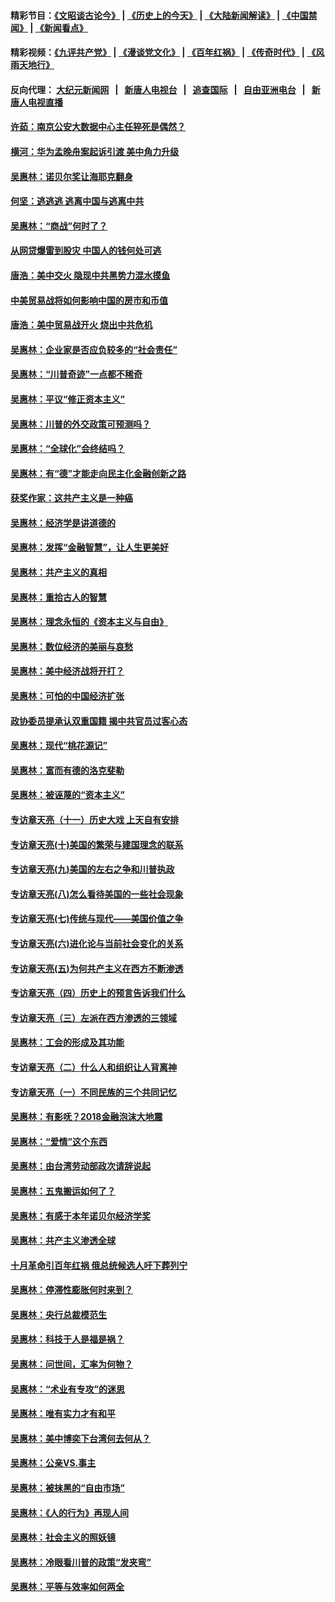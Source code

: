 #### 精彩节目：[《文昭谈古论今》](http://155.138.205.71/wenzhao) | [《历史上的今天》](http://155.138.205.71/today-in-history) | [《大陆新闻解读》](http://155.138.205.71/ntdtv-comedy) | [《中国禁闻》](http://155.138.205.71/ntdtv-news) | [《新闻看点》](http://155.138.205.71/news-insight) 

 #### 精彩视频：[《九评共产党》](http://155.138.205.71:10000/videos/jiuping) | [《漫谈党文化》](http://155.138.205.71:10000/videos/mtdwh) | [《百年红祸》](http://155.138.205.71:10000/videos/bnhh) | [《传奇时代》](http://155.138.205.71:10000/videos/legend) | [《风雨天地行》](http://155.138.205.71:10000/videos/fytdx) 

 #### 反向代理： [大纪元新闻网](http://155.138.205.71:10080/) &nbsp;&nbsp;|&nbsp;&nbsp; [新唐人电视台](http://155.138.205.71:8000/) &nbsp;&nbsp;|&nbsp;&nbsp; [追查国际](http://155.138.205.71:10010/) &nbsp;&nbsp;|&nbsp;&nbsp; [自由亚洲电台](http://155.138.205.71:9800/) &nbsp;&nbsp;|&nbsp;&nbsp; [新唐人电视直播](http://155.138.205.71/) 

#### [许茹：南京公安大数据中心主任猝死是偶然？](../pages/nsc423/n11064744.md?t=02250037) 

#### [横河：华为孟晚舟案起诉引渡 美中角力升级](../pages/nsc423/n11027230.md?t=02250037) 

#### [吴惠林：诺贝尔奖让海耶克翻身](../pages/nsc423/n10890049.md?t=02250037) 

#### [何坚：逃逃逃 逃离中国与逃离中共](../pages/nsc423/n10592891.md?t=02250037) 

#### [吴惠林：“商战”何时了？](../pages/nsc423/n10573558.md?t=02250037) 

#### [从网贷爆雷到股灾 中国人的钱何处可逃](../pages/nsc423/n10572800.md?t=02250037) 

#### [唐浩：美中交火 隐现中共黑势力混水摸鱼](../pages/nsc423/n10544040.md?t=02250037) 

#### [中美贸易战将如何影响中国的房市和币值](../pages/nsc423/n10543697.md?t=02250037) 

#### [唐浩：美中贸易战开火 烧出中共危机](../pages/nsc423/n10540126.md?t=02250037) 

#### [吴惠林：企业家是否应负较多的“社会责任”](../pages/nsc423/n10535022.md?t=02250037) 

#### [吴惠林：“川普奇迹”一点都不稀奇](../pages/nsc423/n10512808.md?t=02250037) 

#### [吴惠林：平议“修正资本主义”](../pages/nsc423/n10495724.md?t=02250037) 

#### [吴惠林：川普的外交政策可预测吗？](../pages/nsc423/n10462387.md?t=02250037) 

#### [吴惠林：“全球化”会终结吗？](../pages/nsc423/n10452838.md?t=02250037) 

#### [吴惠林：有“德”才能走向民主化金融创新之路](../pages/nsc423/n10432292.md?t=02250037) 

#### [获奖作家：这共产主义是一种癌](../pages/nsc423/n10431541.md?t=02250037) 

#### [吴惠林：经济学是讲道德的](../pages/nsc423/n10398014.md?t=02250037) 

#### [吴惠林：发挥“金融智慧”，让人生更美好](../pages/nsc423/n10375019.md?t=02250037) 

#### [吴惠林：共产主义的真相](../pages/nsc423/n10351394.md?t=02250037) 

#### [吴惠林：重拾古人的智慧](../pages/nsc423/n10337691.md?t=02250037) 

#### [吴惠林：理念永恒的《资本主义与自由》](../pages/nsc423/n10316274.md?t=02250037) 

#### [吴惠林：数位经济的美丽与哀愁](../pages/nsc423/n10292946.md?t=02250037) 

#### [吴惠林：美中经济战将开打？](../pages/nsc423/n10258825.md?t=02250037) 

#### [吴惠林：可怕的中国经济扩张](../pages/nsc423/n10219147.md?t=02250037) 

#### [政协委员提承认双重国籍 揭中共官员过客心态](../pages/nsc423/n10208809.md?t=02250037) 

#### [吴惠林：现代“桃花源记”](../pages/nsc423/n10185234.md?t=02250037) 

#### [吴惠林：富而有德的洛克斐勒](../pages/nsc423/n10142264.md?t=02250037) 

#### [吴惠林：被诬蔑的“资本主义”](../pages/nsc423/n10124816.md?t=02250037) 

#### [专访章天亮（十一）历史大戏 上天自有安排](../pages/nsc423/n10094905.md?t=02250037) 

#### [专访章天亮(十)美国的繁荣与建国理念的联系](../pages/nsc423/n10094899.md?t=02250037) 

#### [专访章天亮(九)美国的左右之争和川普执政](../pages/nsc423/n10094889.md?t=02250037) 

#### [专访章天亮(八)怎么看待美国的一些社会现象](../pages/nsc423/n10094857.md?t=02250037) 

#### [专访章天亮(七)传统与现代——美国价值之争](../pages/nsc423/n10093140.md?t=02250037) 

#### [专访章天亮(六)进化论与当前社会变化的关系](../pages/nsc423/n10092036.md?t=02250037) 

#### [专访章天亮(五)为何共产主义在西方不断渗透](../pages/nsc423/n10083620.md?t=02250037) 

#### [专访章天亮（四）历史上的预言告诉我们什么](../pages/nsc423/n10083606.md?t=02250037) 

#### [专访章天亮（三）左派在西方渗透的三领域](../pages/nsc423/n10081115.md?t=02250037) 

#### [吴惠林：工会的形成及其功能](../pages/nsc423/n10080633.md?t=02250037) 

#### [专访章天亮（二）什么人和组织让人背离神](../pages/nsc423/n10076637.md?t=02250037) 

#### [专访章天亮（一）不同民族的三个共同记忆](../pages/nsc423/n10074188.md?t=02250037) 

#### [吴惠林：有影呒？2018金融泡沫大地震](../pages/nsc423/n10040534.md?t=02250037) 

#### [吴惠林：“爱情”这个东西](../pages/nsc423/n10019423.md?t=02250037) 

#### [吴惠林：由台湾劳动部政次请辞说起](../pages/nsc423/n9979679.md?t=02250037) 

#### [吴惠林：五鬼搬运如何了？](../pages/nsc423/n9925338.md?t=02250037) 

#### [吴惠林：有感于本年诺贝尔经济学奖](../pages/nsc423/n9871883.md?t=02250037) 

#### [吴惠林：共产主义渗透全球](../pages/nsc423/n9812748.md?t=02250037) 

#### [十月革命引百年红祸 俄总统候选人吁下葬列宁](../pages/nsc423/n9810182.md?t=02250037) 

#### [吴惠林：停滞性膨胀何时来到？](../pages/nsc423/n9764136.md?t=02250037) 

#### [吴惠林：央行总裁模范生](../pages/nsc423/n9728134.md?t=02250037) 

#### [吴惠林：科技于人是福是祸？](../pages/nsc423/n9672982.md?t=02250037) 

#### [吴惠林：问世间，汇率为何物？](../pages/nsc423/n9621788.md?t=02250037) 

#### [吴惠林：“术业有专攻”的迷思](../pages/nsc423/n9580363.md?t=02250037) 

#### [吴惠林：唯有实力才有和平](../pages/nsc423/n9529599.md?t=02250037) 

#### [吴惠林：美中博奕下台湾何去何从？](../pages/nsc423/n9483598.md?t=02250037) 

#### [吴惠林：公亲VS.事主](../pages/nsc423/n9425637.md?t=02250037) 

#### [吴惠林：被抹黑的“自由市场”](../pages/nsc423/n9351545.md?t=02250037) 

#### [吴惠林：《人的行为》再现人间](../pages/nsc423/n9296339.md?t=02250037) 

#### [吴惠林：社会主义的照妖镜](../pages/nsc423/n9243460.md?t=02250037) 

#### [吴惠林：冷眼看川普的政策“发夹弯”](../pages/nsc423/n9120684.md?t=02250037) 

#### [吴惠林：平等与效率如何两全](../pages/nsc423/n9075430.md?t=02250037) 

